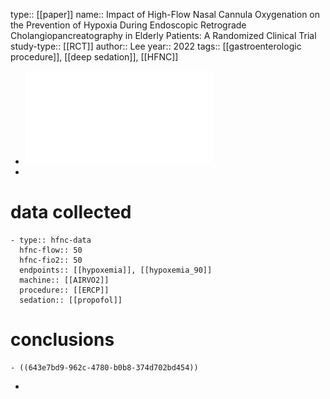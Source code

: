 type:: [[paper]]
name:: Impact of High-Flow Nasal Cannula Oxygenation on the Prevention of Hypoxia During Endoscopic Retrograde Cholangiopancreatography in Elderly Patients: A Randomized Clinical Trial
study-type:: [[RCT]]
author:: Lee
year:: 2022
tags:: [[gastroenterologic procedure]], [[deep sedation]], [[HFNC]]

- ![lee-man-jong-impact-of-high-flow-nasal-cannula.pdf](../assets/lee-man-jong-impact-of-high-flow-nasal-cannula_1681816389746_0.pdf)
-
# data collected
	- type:: hfnc-data
	  hfnc-flow:: 50
	  hfnc-fio2:: 50
	  endpoints:: [[hypoxemia]], [[hypoxemia_90]] 
	  machine:: [[AIRVO2]] 
	  procedure:: [[ERCP]] 
	  sedation:: [[propofol]]
# conclusions
	- ((643e7bd9-962c-4780-b0b8-374d702bd454))
-
